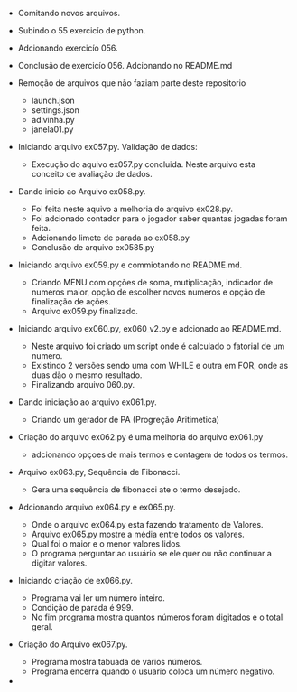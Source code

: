 -   Comitando novos arquivos.
-   Subindo o 55 exercicío de python. 
-   Adcionando exercicío 056.
-   Conclusão de exercicío 056. Adcionando no README.md
-   Remoção de arquivos que não faziam parte deste repositorio

    -   launch.json
    -   settings.json
    -   adivinha.py
    -   janela01.py
-   Iniciando arquivo ex057.py. Validação de dados:
    -   Execução do aquivo ex057.py concluida. Neste arquivo esta conceito de avaliação de dados.
-   Dando inicio ao Arquivo ex058.py.
    -   Foi feita neste aquivo a melhoria do arquivo ex028.py.
    -   Foi adcionado contador para o jogador saber quantas jogadas foram feita.
    -   Adcionando limete de parada ao ex058.py
    -   Conclusão de arquivo ex0585.py
-   Iniciando arquivo ex059.py e commiotando no README.md.
    -   Criando MENU com opções de soma, mutiplicação, indicador de numeros maior, opção de escolher novos numeros e opção de finalização de ações.
    -   Arquivo ex059.py finalizado.
-   Iniciando arquivo ex060.py, ex060_v2.py e adcionado ao README.md.
    -   Neste arquivo foi criado um script onde é calculado o fatorial de um numero.
    -   Existindo 2 versões sendo uma com WHILE e outra em FOR, onde as duas dão o mesmo resultado.
    -   Finalizando arquivo 060.py.
-   Dando iniciação ao arquivo ex061.py.
    -   Criando um gerador de PA (Progreção Aritimetica)
-   Criação do arquivo ex062.py é uma melhoria do arquivo ex061.py 
    -   adcionando opçoes de mais termos e contagem de todos os termos.
-   Arquivo ex063.py, Sequência de Fibonacci.
    -   Gera uma sequência de fibonacci ate o termo desejado.
-   Adcionando arquivo ex064.py e ex065.py.
    -   Onde o arquivo ex064.py esta fazendo tratamento de Valores.
    -   Arquivo ex065.py mostre a média entre todos os valores.
    -   Qual foi o maior e o menor valores lidos.
    -   O programa perguntar ao usuário se ele quer ou não continuar a digitar valores.
-   Iniciando criação de ex066.py.
    -   Programa vai ler um número inteiro.
    -   Condição de parada é 999.
    -   No fim programa mostra quantos números foram digitados e o total geral. 
-   Criação do Arquivo ex067.py.
    -   Programa mostra tabuada de varios números.
    -   Programa encerra quando o usuario coloca um número negativo.
-   